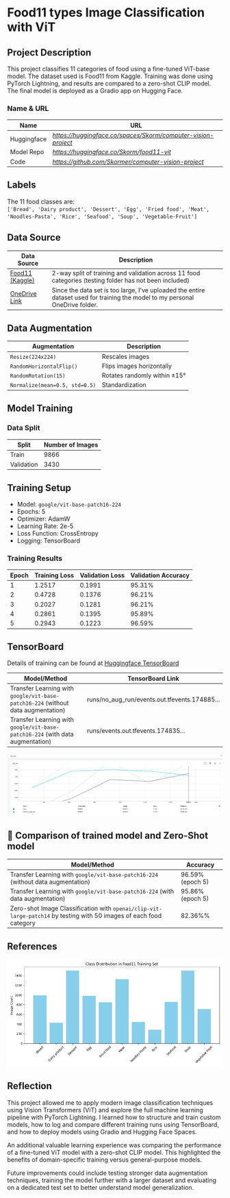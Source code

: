 # Food11 types Image Classification with ViT

## Project Description
This project classifies 11 categories of food using a fine-tuned ViT-base model. The dataset used is Food11 from Kaggle. Training was done using PyTorch Lightning, and results are compared to a zero-shot CLIP model. The final model is deployed as a Gradio app on Hugging Face.

### Name & URL
| Name          | URL |
|---------------|-----|
| Huggingface   | *https://huggingface.co/spaces/Skorm/computer-vision-project* |
| Model Repo    | *https://huggingface.co/Skorm/food11-vit* |
| Code          | *https://github.com/Skormer/computer-vision-project* |

## Labels
The 11 food classes are:  
`['Bread', 'Dairy product', 'Dessert', 'Egg', 'Fried food', 'Meat', 'Noodles-Pasta', 'Rice', 'Seafood', 'Soup', 'Vegetable-Fruit']`

## Data Source
| Data Source | Description |
|-------------|-------------|
| [Food11 (Kaggle)](https://www.kaggle.com/datasets/trolukovich/food11-image-dataset) | 2-way split of training and validation across 11 food categories (testing folder has not been included)|
| [OneDrive Link ](https://zhaw-my.sharepoint.com/:f:/g/personal/kaeppkev_students_zhaw_ch/EuGvyiCsPtJDkznJr4c8HlsBqKnLvlituIC587wWb3w5QQ) | Since the data set is too large, I've uploaded the entire dataset used for training the model to my personal OneDrive folder. |

## Data Augmentation
| Augmentation                     | Description |
|----------------------------------|-------------|
| `Resize(224x224)`                | Rescales images |
| `RandomHorizontalFlip()`         | Flips images horizontally |
| `RandomRotation(15)`             | Rotates randomly within ±15° |
| `Normalize(mean=0.5, std=0.5)`   | Standardization |

## Model Training

### Data Split
| Split      | Number of Images |
|------------|------------------|
| Train      | 9866             |
| Validation | 3430             |

## Training Setup
- Model: `google/vit-base-patch16-224`
- Epochs: 5
- Optimizer: AdamW
- Learning Rate: 2e-5
- Loss Function: CrossEntropy
- Logging: TensorBoard


### Training Results

| Epoch | Training Loss | Validation Loss | Validation Accuracy |
|-------|----------------|-----------------|----------------------|
| 1     | 1.2517         | 0.1991          | 95.31%               |
| 2     | 0.4728         | 0.1376          | 96.21%               |
| 3     | 0.2027         | 0.1281          | 96.21%               |
| 4     | 0.2861         | 0.1395          | 95.89%               |
| 5     | 0.2943         | 0.1223          | 96.59%               |

## TensorBoard

Details of training can be found at [Huggingface TensorBoard](https://huggingface.co/Skorm/food11-vit/tensorboard)

| Model/Method                                                         | TensorBoard Link                                      |
|----------------------------------------------------------------------|------------------------------------------------------|
| Transfer Learning with `google/vit-base-patch16-224` (without data augmentation) | runs/no_aug_run/events.out.tfevents.174885...                 |
| Transfer Learning with `google/vit-base-patch16-224` (with data augmentation)  | runs/events.out.tfevents.174835...                |

![alt text](doc/eval_accuracy.png)

## 🧪 Comparison of trained model and Zero-Shot model 

| Model/Method                                                         | Accuracy | 
|----------------------------------------------------------------------|----------|
| Transfer Learning with `google/vit-base-patch16-224` (without data augmentation) | 96.59%  (epoch 5)   | 
| Transfer Learning with `google/vit-base-patch16-224` (with data augmentation)  | 95.86%  (epoch 5)    | 
| Zero-shot Image Classification with `openai/clip-vit-large-patch14` by testing with 50 images of each food category | 82.36%%      | 

## References
![Distribution Chart](doc/class_distribution.png)

## Reflection

This project allowed me to apply modern image classification techniques using Vision Transformers (ViT) and explore the full machine learning pipeline with PyTorch Lightning. I learned how to structure and train custom models, how to log and compare different training runs using TensorBoard, and how to deploy models using Gradio and Hugging Face Spaces. 

An additional valuable learning experience was comparing the performance of a fine-tuned ViT model with a zero-shot CLIP model. This highlighted the benefits of domain-specific training versus general-purpose models.

Future improvements could include testing stronger data augmentation techniques, training the model further with a larger dataset and evaluating on a dedicated test set to better understand model generalization.
